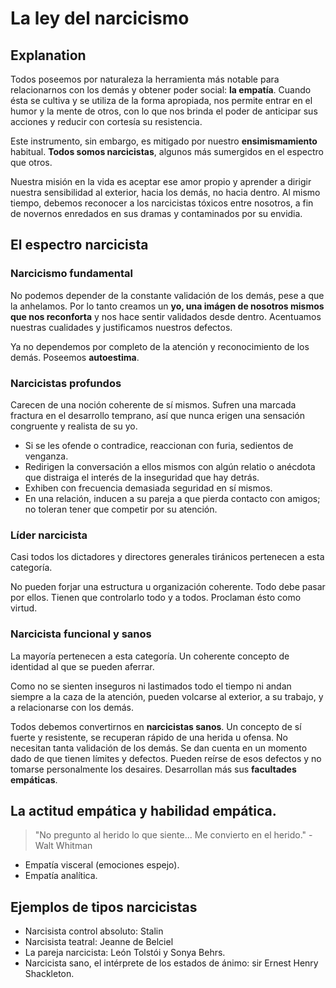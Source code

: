 # La ley del narcicismo

## Explanation

Todos poseemos por naturaleza la herramienta más notable para relacionarnos con los demás y obtener poder social: __la empatía__. Cuando ésta se cultiva y se utiliza de la forma apropiada, nos permite entrar en el humor y la mente de otros, con lo que nos brinda el poder de anticipar sus acciones y reducir con cortesía su resistencia.

Este instrumento, sin embargo, es mitigado por nuestro __ensimismamiento__ habitual. __Todos somos narcicistas__, algunos más sumergidos en el espectro que otros.

Nuestra misión en la vida es aceptar ese amor propio y aprender a dirigir nuestra sensibilidad al exterior, hacia los demás, no hacia dentro. Al mismo tiempo, debemos reconocer a los narcicistas tóxicos entre nosotros, a fin de novernos enredados en sus dramas y contaminados por su envidia.

## El espectro narcicista

### Narcicismo fundamental

No podemos depender de la constante validación de los demás, pese a que la anhelamos. Por lo tanto creamos un __yo, una imágen de nosotros mismos que nos reconforta__ y nos hace sentir validados desde dentro. Acentuamos nuestras cualidades y justificamos nuestros defectos.

Ya no dependemos por completo de la atención y reconocimiento de los demás. Poseemos __autoestima__.

### Narcicistas profundos

Carecen de una noción coherente de sí mismos. Sufren una marcada fractura en el desarrollo temprano, así que nunca erigen una sensación congruente y realista de su yo.

* Si se les ofende o contradice, reaccionan con furia, sedientos de venganza.
* Redirigen la conversación a ellos mismos con algún relatio o anécdota que distraiga el interés de la inseguridad que hay detrás.
* Exhiben con frecuencia demasiada seguridad en sí mismos.
* En una relación, inducen a su pareja a que pierda contacto con amigos; no toleran tener que competir por su atención.

### Líder narcicista

Casi todos los dictadores y directores generales tiránicos pertenecen a esta categoría.

No pueden forjar una estructura u organización coherente. Todo debe pasar por ellos. Tienen que controlarlo todo y a todos. Proclaman ésto como virtud.

### Narcicista funcional y sanos

La mayoría pertenecen a esta categoría. Un coherente concepto de identidad al que se pueden aferrar.

Como no se sienten inseguros ni lastimados todo el tiempo ni andan siempre a la caza de la atención, pueden volcarse al exterior, a su trabajo, y a relacionarse con los demás.

Todos debemos convertirnos en __narcicistas sanos__. Un concepto de sí fuerte y resistente, se recuperan rápido de una herida u ofensa. No necesitan tanta validación de los demás. Se dan cuenta en un momento dado de que tienen límites y defectos. Pueden reírse de esos defectos y no tomarse personalmente los desaires. Desarrollan más sus __facultades empáticas__.

## La actitud empática y habilidad empática.

> "No pregunto al herido lo que siente... Me convierto en el herido." - Walt Whitman

* Empatía visceral (emociones espejo).
* Empatía analítica.

## Ejemplos de tipos narcicistas

* Narcisista control absoluto: Stalin
* Narcisista teatral: Jeanne de Belciel
* La pareja narcicista: León Tolstói y Sonya Behrs.
* Narcicista sano, el intérprete de los estados de ánimo: sir Ernest Henry Shackleton.
